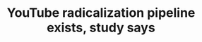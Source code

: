 ---
title: 'YouTube radicalization pipeline exists, study says'

year: 2019

venue: "NBC News"

link: "https://www.nbcnews.com/now/video/youtube-radicalization-pipeline-exists-study-says-68190277783"

archive: ""

related_paper: 'Auditing Radicalization Pathways on YouTube'

---